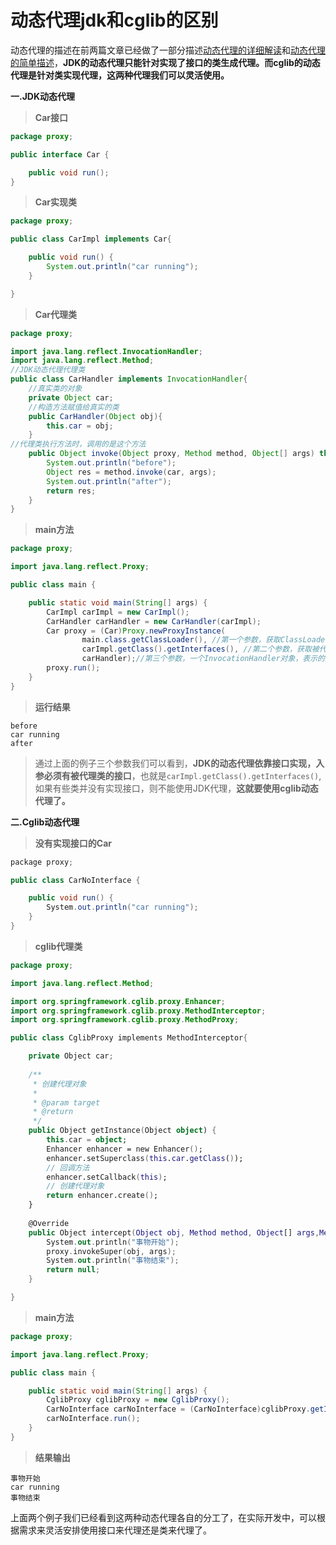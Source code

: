 # 动态代理jdk和cglib的区别

动态代理的描述在前两篇文章已经做了一部分描述[动态代理的详细解读](https://www.jianshu.com/p/d332a0684c02)和[动态代理的简单描述](https://www.jianshu.com/p/d7835ab742e7)，**JDK的动态代理只能针对实现了接口的类生成代理。而cglib的动态代理是针对类实现代理，这两种代理我们可以灵活使用。**

**一.JDK动态代理**

> **Car接口**

```java
package proxy;

public interface Car {

    public void run();
}
```

> **Car实现类**

```java
package proxy;

public class CarImpl implements Car{

    public void run() {
        System.out.println("car running");
    }

}
```

> **Car代理类**

```java
package proxy;

import java.lang.reflect.InvocationHandler;
import java.lang.reflect.Method;
//JDK动态代理代理类 
public class CarHandler implements InvocationHandler{
    //真实类的对象
    private Object car;
    //构造方法赋值给真实的类
    public CarHandler(Object obj){
        this.car = obj;
    }
//代理类执行方法时，调用的是这个方法
    public Object invoke(Object proxy, Method method, Object[] args) throws Throwable {
        System.out.println("before");
        Object res = method.invoke(car, args);
        System.out.println("after");
        return res;
    }
}
```

> **main方法**

```java
package proxy;

import java.lang.reflect.Proxy;

public class main {

    public static void main(String[] args) {
        CarImpl carImpl = new CarImpl();
        CarHandler carHandler = new CarHandler(carImpl);
        Car proxy = (Car)Proxy.newProxyInstance(
                main.class.getClassLoader(), //第一个参数，获取ClassLoader
                carImpl.getClass().getInterfaces(), //第二个参数，获取被代理类的接口
                carHandler);//第三个参数，一个InvocationHandler对象，表示的是当我这个动态代理对象在调用方法的时候，会关联到哪一个InvocationHandler对象上
        proxy.run();
    }
}
```

> **运行结果**

```undefined
before
car running
after
```

> 通过上面的例子三个参数我们可以看到，**JDK的动态代理依靠接口实现，入参必须有被代理类的接口**，也就是`carImpl.getClass().getInterfaces()`,如果有些类并没有实现接口，则不能使用JDK代理，**这就要使用cglib动态代理了。**

**二.Cglib动态代理**

> **没有实现接口的Car**

```csharp
package proxy;

public class CarNoInterface {

    public void run() {
        System.out.println("car running");
    }
}
```

> **cglib代理类**

```kotlin
package proxy;

import java.lang.reflect.Method;

import org.springframework.cglib.proxy.Enhancer;
import org.springframework.cglib.proxy.MethodInterceptor;
import org.springframework.cglib.proxy.MethodProxy;

public class CglibProxy implements MethodInterceptor{

    private Object car;
    
    /** 
     * 创建代理对象 
     *  
     * @param target 
     * @return 
     */  
    public Object getInstance(Object object) {  
        this.car = object;  
        Enhancer enhancer = new Enhancer();  
        enhancer.setSuperclass(this.car.getClass());  
        // 回调方法  
        enhancer.setCallback(this);  
        // 创建代理对象  
        return enhancer.create();  
    }  
    
    @Override
    public Object intercept(Object obj, Method method, Object[] args,MethodProxy proxy) throws Throwable {
        System.out.println("事物开始");  
        proxy.invokeSuper(obj, args);  
        System.out.println("事物结束");  
        return null;  
    }

}
```

> **main方法**

```java
package proxy;

import java.lang.reflect.Proxy;

public class main {

    public static void main(String[] args) {    
        CglibProxy cglibProxy = new CglibProxy();
        CarNoInterface carNoInterface = (CarNoInterface)cglibProxy.getInstance(new CarNoInterface());
        carNoInterface.run();
    }
}
```

> **结果输出**

```undefined
事物开始
car running
事物结束
```

上面两个例子我们已经看到这两种动态代理各自的分工了，在实际开发中，可以根据需求来灵活安排使用接口来代理还是类来代理了。